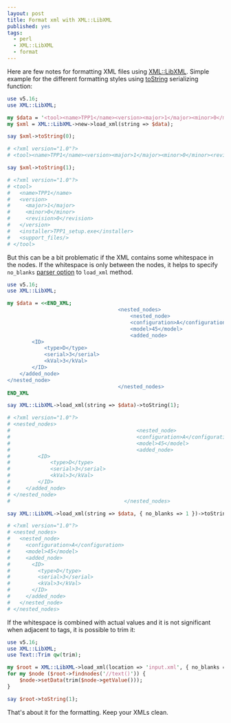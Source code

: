 ```yaml
---
layout: post
title: Format xml with XML::LibXML
published: yes
tags:
  - perl
  - XML::LibXML
  - format
---
```

Here are few notes for formatting XML files using [XML::LibXML][1]. Simple example for the different formatting styles using [toString][2] serializing function:

```perl
use v5.16;
use XML::LibXML;

my $data = '<tool><name>TPP1</name><version><major>1</major><minor>0</minor><revision>0</revision></version><installer>TPP1_setup.exe</installer><support_files/></tool>';
my $xml = XML::LibXML->new->load_xml(string => $data);

say $xml->toString(0);

# <?xml version="1.0"?>
# <tool><name>TPP1</name><version><major>1</major><minor>0</minor><revision>0</revision></version><installer>TPP1_setup.exe</installer><support_files/></tool>

say $xml->toString(1);

# <?xml version="1.0"?>
# <tool>
#   <name>TPP1</name>
#   <version>
#     <major>1</major>
#     <minor>0</minor>
#     <revision>0</revision>
#   </version>
#   <installer>TPP1_setup.exe</installer>
#   <support_files/>
# </tool>
```

But this can be a bit problematic if the XML contains some whitespace in the nodes. If the whitespace is only between the nodes, it helps to specify `no_blanks` [parser option][3] to `load_xml` method.

```perl
use v5.16;
use XML::LibXML;

my $data = <<END_XML;
                                    <nested_nodes>
                                        <nested_node>
                                        <configuration>A</configuration>
                                        <model>45</model>
                                        <added_node>
        <ID>
            <type>D</type>
            <serial>3</serial>
            <kVal>3</kVal>
        </ID>
    </added_node>
</nested_node>
                                    </nested_nodes>
END_XML

say XML::LibXML->load_xml(string => $data)->toString(1);

# <?xml version="1.0"?>
# <nested_nodes>
#                                         <nested_node>
#                                         <configuration>A</configuration>
#                                         <model>45</model>
#                                         <added_node>
#         <ID>
#             <type>D</type>
#             <serial>3</serial>
#             <kVal>3</kVal>
#         </ID>
#     </added_node>
# </nested_node>
#                                     </nested_nodes>

say XML::LibXML->load_xml(string => $data, { no_blanks => 1 })->toString(1);

# <?xml version="1.0"?>
# <nested_nodes>
#   <nested_node>
#     <configuration>A</configuration>
#     <model>45</model>
#     <added_node>
#       <ID>
#         <type>D</type>
#         <serial>3</serial>
#         <kVal>3</kVal>
#       </ID>
#     </added_node>
#   </nested_node>
# </nested_nodes>
```

If the whitespace is combined with actual values and it is not significant when adjacent to tags, it is possible to trim it:

```perl
use v5.16;
use XML::LibXML;
use Text::Trim qw(trim);

my $root = XML::LibXML->load_xml(location => 'input.xml', { no_blanks => 1 })->documentElement;
for my $node ($root->findnodes('//text()')) {
    $node->setData(trim($node->getValue()));
}

say $root->toString(1);
```

That's about it for the formatting. Keep your XMLs clean.

[1]: https://metacpan.org/pod/XML::LibXML
[2]: https://metacpan.org/dist/XML-LibXML/view/lib/XML/LibXML/Document.pod#toString
[3]: https://metacpan.org/dist/XML-LibXML/view/lib/XML/LibXML/Parser.pod#PARSER-OPTIONS
